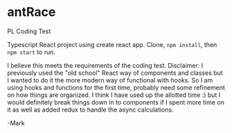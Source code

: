 # antRace
PL Coding Test

Typescript React project using create react app.  Clone, `npm install`, then `npm start` to run.

I believe this meets the requirements of the coding test.  Disclaimer:  I previously used the "old school" React way of components and classes but I wanted to do it the more modern way of functional with hooks.  So I am using hooks and functions for the first time, probably need some refinement on how things are organized.  I think I have used up the allotted time :) but I would definitely break things down in to components if I spent more time on it as well as added redux to handle the async calculations.

-Mark

